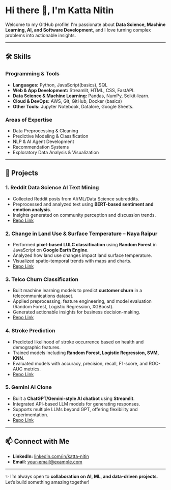 # Hi there 👋, I'm Katta Nitin

Welcome to my GitHub profile! I'm passionate about **Data Science, Machine Learning, AI, and Software Development**, and I love turning complex problems into actionable insights.  

---

## 🛠️ Skills

### Programming & Tools
- **Languages:** Python, JavaScript(basics), SQL
- **Web & App Development:** Streamlit, HTML, CSS, FastAPI.
- **Data Science & Machine Learning:** Pandas, NumPy, Scikit-learn.
- **Cloud & DevOps:** AWS, Git, GitHub, Docker (basics)
- **Other Tools:** Jupyter Notebook, Datalore, Google Sheets.

### Areas of Expertise
- Data Preprocessing & Cleaning  
- Predictive Modeling & Classification  
- NLP & AI Agent Development  
- Recommendation Systems  
- Exploratory Data Analysis & Visualization  

---

## 🚀 Projects

### 1. **Reddit Data Science AI Text Mining**
- Collected Reddit posts from AI/ML/Data Science subreddits.  
- Preprocessed and analyzed text using **BERT-based sentiment and emotion analysis**.  
- Insights generated on community perception and discussion trends.  
- [Repo Link](https://github.com/nitin-katta/reddit-data-science-ai-text-mining)

### 2. **Change in Land Use & Surface Temperature – Naya Raipur**
- Performed **pixel-based LULC classification** using **Random Forest** in JavaScript on **Google Earth Engine**.  
- Analyzed how land use changes impact land surface temperature.  
- Visualized spatio-temporal trends with maps and charts.  
- [Repo Link](https://github.com/nitin-katta/Change-in-Land_Use-and-Surface_Temperature-.git)

### 3. **Telco Churn Classification**
- Built machine learning models to predict **customer churn** in a telecommunications dataset.  
- Applied preprocessing, feature engineering, and model evaluation (Random Forest, Logistic Regression, XGBoost).  
- Generated actionable insights for business decision-making.  
- [Repo Link](https://github.com/nitin-katta/TelcoChurn_Classification.git)

### 4. **Stroke Prediction**
- Predicted likelihood of stroke occurrence based on health and demographic features.  
- Trained models including **Random Forest, Logistic Regression, SVM, KNN**.  
- Evaluated models with accuracy, precision, recall, F1-score, and ROC-AUC metrics.  
- [Repo Link](https://github.com/nitin-katta/Stoke_Prediction.git)

### 5. **Gemini AI Clone**
- Built a **ChatGPT/Gemini-style AI chatbot** using **Streamlit**.  
- Integrated API-based LLM models for generating responses.  
- Supports multiple LLMs beyond GPT, offering flexibility and experimentation.  
- [Repo Link](https://github.com/nitin-katta/Gemini-Clone.git)

---
## 📫 Connect with Me

- **LinkedIn:** [linkedin.com/in/katta-nitin](https://www.linkedin.com/in/katta-nitin/)  
- **Email:** [your-email@example.com](mailto:nitinkatta7337@gmail.com)  

---

✨ I’m always open to **collaboration on AI, ML, and data-driven projects**. Let’s build something amazing together!
